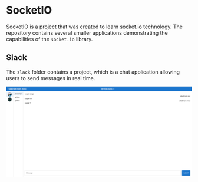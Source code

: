 # SocketIO

SocketIO is a project that was created to learn [socket.io](https://socket.io/) technology. The repository contains several smaller applications demonstrating the capabilities of the `socket.io` library.

## Slack

The `slack` folder contains a project, which is a chat application allowing users to send messages in real time.

![image](assets/slack.png)
